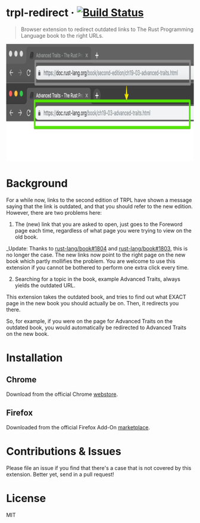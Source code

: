 # trpl-redirect &middot; [![Build Status](https://travis-ci.com/srishanbhattarai/trpl-redirect.svg?token=r9ZKJZspyajhDz5EguyH&branch=master)](https://travis-ci.com/srishanbhattarai/trpl-redirect)
> Browser extension to redirect outdated links to The Rust Programming Language book to the right URLs.

![Image of TRPL Redirect](https://github.com/srishanbhattarai/trpl-redirect/blob/master/screenshot.png)

# Background
For a while now, links to the second edition of TRPL have shown a message saying that the link is outdated, and that you should refer to the new edition.
However, there are two problems here:
1. The (new) link that you are asked to open, just goes to the Foreword page each time, regardless of what page you were trying to view on the old book.

_Update: Thanks to [rust-lang/book#1804](https://github.com/rust-lang/book/pull/1804) and [rust-lang/book#1803](https://github.com/rust-lang/book/pull/1803), this is no longer the case. The new links now point to the right page on the new book which partly mollifies the problem. You are welcome to use this extension if you cannot be bothered to perform one extra click every time.

2. Searching for a topic in the book, example Advanced Traits, always yields the outdated URL.

This extension takes the outdated book, and tries to find out what EXACT page in the new book you should actually be on. Then, it redirects you there.

So, for example, if you were on the page for Advanced Traits on the outdated book, you would automatically be redirected to Advanced Traits on the new book.

# Installation
## Chrome
Download from the official Chrome [webstore](https://chrome.google.com/webstore/detail/trpl-redirect/inapnophinbgkgahciiakfmcejejfmpa).

## Firefox
Downloaded from the official Firefox Add-On [marketplace](https://addons.mozilla.org/en-US/firefox/addon/trpl-redirect/).

# Contributions & Issues
Please file an issue if you find that there's a case that is not covered by this extension. Better yet, send in a pull request!

# License
MIT
